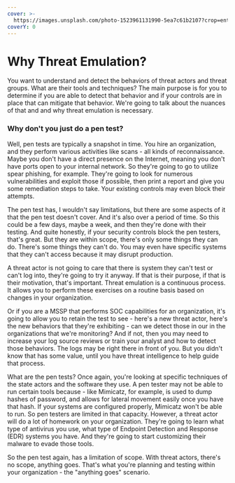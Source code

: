 ```yaml
---
cover: >-
  https://images.unsplash.com/photo-1523961131990-5ea7c61b2107?crop=entropy&cs=srgb&fm=jpg&ixid=MnwxOTcwMjR8MHwxfHNlYXJjaHw0fHx0ZWNofGVufDB8fHx8MTY0NTk5MDg4Mg&ixlib=rb-1.2.1&q=85
coverY: 0
---
```


# Why Threat Emulation?

You want to understand and detect the behaviors of threat actors and threat groups. What are their tools and techniques? The main purpose is for you to determine if you are able to detect that behavior and if your controls are in place that can mitigate that behavior. We're going to talk about the nuances of that and and why threat emulation is necessary.&#x20;

### Why don't you just do a pen test?

Well, pen tests are typically a snapshot in time. You hire an organization, and they perform various activities like scans - all kinds of reconnaissance. Maybe you don't have a direct presence on the Internet, meaning you don't have ports open to your internal network. So they're going to go to utilize spear phishing, for example. They're going to look for numerous vulnerabilities and exploit those if possible, then print a report and give you some remediation steps to take. Your existing controls may even block their attempts.&#x20;

The pen test has, I wouldn't say limitations, but there are some aspects of it that the pen test doesn't cover. And it's also over a period of time. So this could be a few days, maybe a week, and then they're done with their testing. And quite honestly, if your security controls block the pen testers, that's great. But they are within scope, there's only some things they can do. There's some things they can't do. You may even have specific systems that they can't access because it may disrupt production.&#x20;

A threat actor is not going to care that there is system they can't test or can't log into, they're going to try it anyway. If that is their purpose, if that is their motivation, that's important. Threat emulation is a continuous process. It allows you to perform these exercises on a routine basis based on changes in your organization.&#x20;

Or if you are a MSSP that performs SOC capabilities for an organization, it's going to allow you to retain the test to see - here's a new threat actor, here's the new behaviors that they're exhibiting - can we detect those in our in the organizations that we're monitoring? And if not, then you may need to increase your log source reviews or train your analyst and how to detect those behaviors. The logs may be right there in front of you. But you didn't know that has some value, until you have threat intelligence to help guide that process.&#x20;

What are the pen tests? Once again, you're looking at specific techniques of the state actors and the software they use. A pen tester may not be able to run certain tools because - like Mimicatz, for example, is used to dump hashes of password, and allows for lateral movement  easily once you have that hash. If your systems are configured properly, Mimicatz won't be able to run. So pen testers are limited in that capacity. However, a threat actor will do a lot of homework on your organization. They're going to learn what type of antivirus you use, what type of Endpoint Detection and Response (EDR) systems you have. And they're going to start customizing their malware to evade those tools.&#x20;

So the pen test again, has a limitation of scope. With threat actors, there's no scope, anything goes. That's what you're planning and testing within your organization - the "anything goes" scenario.&#x20;
